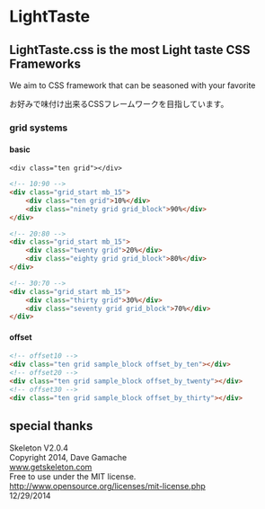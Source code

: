 # LightTaste

## LightTaste.css is the most Light taste CSS Frameworks

We aim to CSS framework that can be seasoned with your favorite

お好みで味付け出来るCSSフレームワークを目指しています。

### grid systems

#### basic

`<div class="ten grid"></div>`

```html
<!-- 10:90 -->
<div class="grid_start mb_15">
	<div class="ten grid">10%</div>
	<div class="ninety grid grid_block">90%</div>
</div>

<!-- 20:80 -->
<div class="grid_start mb_15">
	<div class="twenty grid">20%</div>
	<div class="eighty grid grid_block">80%</div>
</div>

<!-- 30:70 -->
<div class="grid_start mb_15">
	<div class="thirty grid">30%</div>
	<div class="seventy grid grid_block">70%</div>
</div>

```

#### offset

```html
<!-- offset10 -->
<div class="ten grid sample_block offset_by_ten"></div>
<!-- offset20 -->
<div class="ten grid sample_block offset_by_twenty"></div>
<!-- offset30 -->
<div class="ten grid sample_block offset_by_thirty"></div>

```


## special thanks

Skeleton V2.0.4  
Copyright 2014, Dave Gamache  
www.getskeleton.com  
Free to use under the MIT license.  
http://www.opensource.org/licenses/mit-license.php  
12/29/2014
